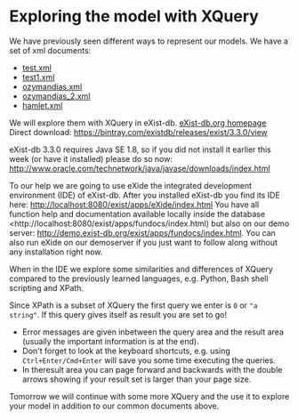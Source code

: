 # Exploring the model with XQuery
We have previously seen different ways to represent our models.
We have a set of xml documents:


* [test.xml](test.xml)
* [test1.xml](test1.xml)
* [ozymandias.xml](ozymandias.xml)
* [ozymandias_2.xml](ozymandias_2.xml)
* [hamlet.xml](hamlet.xml)

We will explore them with XQuery in eXist-db. [eXist-db.org homepage](http://exist-db.org/exist/apps/homepage/index.html)
Direct download: <https://bintray.com/existdb/releases/exist/3.3.0/view>

eXist-db 3.3.0 requires Java SE 1.8, so if you did not install it earlier this week (or have it installed) please do so now: <http://www.oracle.com/technetwork/java/javase/downloads/index.html> 

To our help we are going to use eXide the integrated development environment (IDE) of eXist-db. 
After you installed eXist-db you find its IDE here: <http://localhost:8080/exist/apps/eXide/index.html>
You have all function help and documentation available locally inside the database <http://localhost:8080/exist/apps/fundocs/index.html) but also on our demo server: <http://demo.exist-db.org/exist/apps/fundocs/index.html>. You can also run eXide on our demoserver if you just want to follow along without any installation right now.

When in the IDE we explore some similarities and differences of XQuery compared to the previously learned languages, e.g. Python, Bash shell scripting and XPath. 

Since XPath is a subset of XQuery the first query we enter is `0` or `"a string"`. If this query gives itself as result you are set to go!

* Error messages are given inbetween the query area and the result area (usually the important information is at the end).  
* Don't forget to look at the keyboard shortcuts, e.g. using `Ctrl+Enter/Cmd+Enter` will save you some time executing the queries.
* In theresult area you can page forward and backwards with the double arrows showing if your result set is larger than your page size.

Tomorrow we will continue with some more XQuery and the use it to explore your model in addition to our common documents above.
